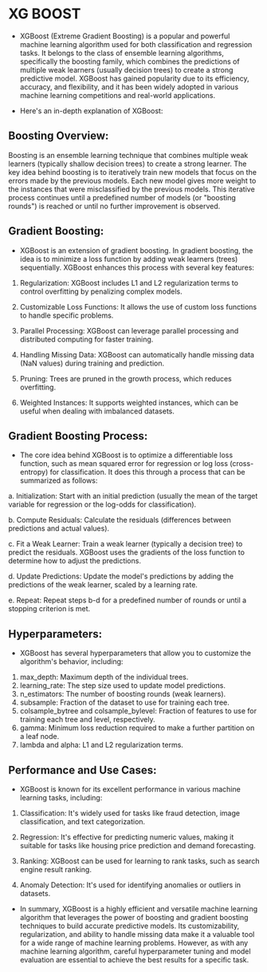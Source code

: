 # XG BOOST
- XGBoost (Extreme Gradient Boosting) is a popular and powerful machine learning algorithm used for both classification and regression tasks. It belongs to the class of ensemble learning algorithms, specifically the boosting family, which combines the predictions of multiple weak learners (usually decision trees) to create a strong predictive model. XGBoost has gained popularity due to its efficiency, accuracy, and flexibility, and it has been widely adopted in various machine learning competitions and real-world applications.

- Here's an in-depth explanation of XGBoost:

## Boosting Overview:
Boosting is an ensemble learning technique that combines multiple weak learners (typically shallow decision trees) to create a strong learner. The key idea behind boosting is to iteratively train new models that focus on the errors made by the previous models. Each new model gives more weight to the instances that were misclassified by the previous models. This iterative process continues until a predefined number of models (or "boosting rounds") is reached or until no further improvement is observed.

## Gradient Boosting:
- XGBoost is an extension of gradient boosting. In gradient boosting, the idea is to minimize a loss function by adding weak learners (trees) sequentially. XGBoost enhances this process with several key features:

1. Regularization: XGBoost includes L1 and L2 regularization terms to control overfitting by penalizing complex models.

2. Customizable Loss Functions: It allows the use of custom loss functions to handle specific problems.

3. Parallel Processing: XGBoost can leverage parallel processing and distributed computing for faster training.

4. Handling Missing Data: XGBoost can automatically handle missing data (NaN values) during training and prediction.

5. Pruning: Trees are pruned in the growth process, which reduces overfitting.

6. Weighted Instances: It supports weighted instances, which can be useful when dealing with imbalanced datasets.

## Gradient Boosting Process:
- The core idea behind XGBoost is to optimize a differentiable loss function, such as mean squared error for regression or log loss (cross-entropy) for classification. It does this through a process that can be summarized as follows:

a. Initialization: Start with an initial prediction (usually the mean of the target variable for regression or the log-odds for classification).

b. Compute Residuals: Calculate the residuals (differences between predictions and actual values).

c. Fit a Weak Learner: Train a weak learner (typically a decision tree) to predict the residuals. XGBoost uses the gradients of the loss function to determine how to adjust the predictions.

d. Update Predictions: Update the model's predictions by adding the predictions of the weak learner, scaled by a learning rate.

e. Repeat: Repeat steps b-d for a predefined number of rounds or until a stopping criterion is met.

## Hyperparameters:
- XGBoost has several hyperparameters that allow you to customize the algorithm's behavior, including:

1. max_depth: Maximum depth of the individual trees.
2. learning_rate: The step size used to update model predictions.
3. n_estimators: The number of boosting rounds (weak learners).
4. subsample: Fraction of the dataset to use for training each tree.
5. colsample_bytree and colsample_bylevel: Fraction of features to use for training each tree and level, respectively.
6. gamma: Minimum loss reduction required to make a further partition on a leaf node.
7. lambda and alpha: L1 and L2 regularization terms.

## Performance and Use Cases:
- XGBoost is known for its excellent performance in various machine learning tasks, including:

1. Classification: It's widely used for tasks like fraud detection, image classification, and text categorization.

2. Regression: It's effective for predicting numeric values, making it suitable for tasks like housing price prediction and demand forecasting.

3. Ranking: XGBoost can be used for learning to rank tasks, such as search engine result ranking.

4. Anomaly Detection: It's used for identifying anomalies or outliers in datasets.

- In summary, XGBoost is a highly efficient and versatile machine learning algorithm that leverages the power of boosting and gradient boosting techniques to build accurate predictive models. Its customizability, regularization, and ability to handle missing data make it a valuable tool for a wide range of machine learning problems. However, as with any machine learning algorithm, careful hyperparameter tuning and model evaluation are essential to achieve the best results for a specific task.
